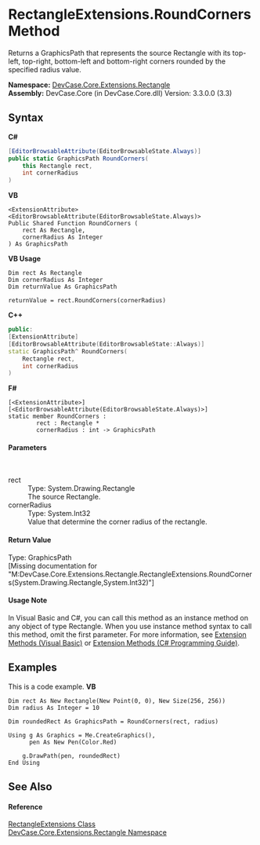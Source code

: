 # RectangleExtensions.RoundCorners Method 
 

Returns a GraphicsPath that represents the source Rectangle with its top-left, top-right, bottom-left and bottom-right corners rounded by the specified radius value.

**Namespace:**&nbsp;<a href="N_DevCase_Core_Extensions_Rectangle">DevCase.Core.Extensions.Rectangle</a><br />**Assembly:**&nbsp;DevCase.Core (in DevCase.Core.dll) Version: 3.3.0.0 (3.3)

## Syntax

**C#**<br />
``` C#
[EditorBrowsableAttribute(EditorBrowsableState.Always)]
public static GraphicsPath RoundCorners(
	this Rectangle rect,
	int cornerRadius
)
```

**VB**<br />
``` VB
<ExtensionAttribute>
<EditorBrowsableAttribute(EditorBrowsableState.Always)>
Public Shared Function RoundCorners ( 
	rect As Rectangle,
	cornerRadius As Integer
) As GraphicsPath
```

**VB Usage**<br />
``` VB Usage
Dim rect As Rectangle
Dim cornerRadius As Integer
Dim returnValue As GraphicsPath

returnValue = rect.RoundCorners(cornerRadius)
```

**C++**<br />
``` C++
public:
[ExtensionAttribute]
[EditorBrowsableAttribute(EditorBrowsableState::Always)]
static GraphicsPath^ RoundCorners(
	Rectangle rect, 
	int cornerRadius
)
```

**F#**<br />
``` F#
[<ExtensionAttribute>]
[<EditorBrowsableAttribute(EditorBrowsableState.Always)>]
static member RoundCorners : 
        rect : Rectangle * 
        cornerRadius : int -> GraphicsPath 

```


#### Parameters
&nbsp;<dl><dt>rect</dt><dd>Type: System.Drawing.Rectangle<br />The source Rectangle.</dd><dt>cornerRadius</dt><dd>Type: System.Int32<br />Value that determine the corner radius of the rectangle.</dd></dl>

#### Return Value
Type: GraphicsPath<br />\[Missing <returns> documentation for "M:DevCase.Core.Extensions.Rectangle.RectangleExtensions.RoundCorners(System.Drawing.Rectangle,System.Int32)"\]

#### Usage Note
In Visual Basic and C#, you can call this method as an instance method on any object of type Rectangle. When you use instance method syntax to call this method, omit the first parameter. For more information, see <a href="https://docs.microsoft.com/dotnet/visual-basic/programming-guide/language-features/procedures/extension-methods">Extension Methods (Visual Basic)</a> or <a href="https://docs.microsoft.com/dotnet/csharp/programming-guide/classes-and-structs/extension-methods">Extension Methods (C# Programming Guide)</a>.

## Examples
This is a code example. 
**VB**<br />
``` VB
Dim rect As New Rectangle(New Point(0, 0), New Size(256, 256))
Dim radius As Integer = 10

Dim roundedRect As GraphicsPath = RoundCorners(rect, radius)

Using g As Graphics = Me.CreateGraphics(), 
      pen As New Pen(Color.Red)

    g.DrawPath(pen, roundedRect)
End Using
```


## See Also


#### Reference
<a href="T_DevCase_Core_Extensions_Rectangle_RectangleExtensions">RectangleExtensions Class</a><br /><a href="N_DevCase_Core_Extensions_Rectangle">DevCase.Core.Extensions.Rectangle Namespace</a><br />